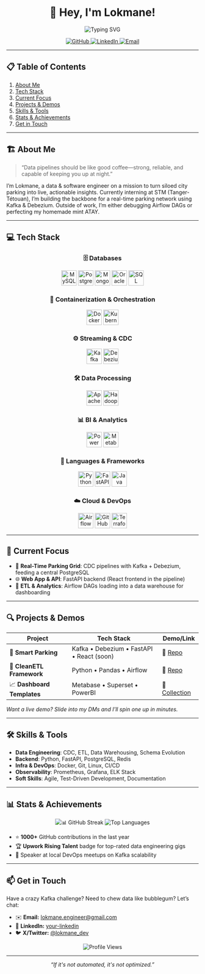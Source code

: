 <h1 align="center">👋 Hey, I'm Lokmane!</h1>
<p align="center">
  <img src="https://readme-typing-svg.herokuapp.com?font=Fira+Code&size=24&pause=1000&color=00ADB5&center=true&width=700&height=50&lines=Data+&+Software+Engineer;Kafka+&+Debezium+Wizard;Building+Real-Time+City+Solutions" alt="Typing SVG"/>
</p>

<div align="center">
  <!-- Socials & Shields -->
  <a href="https://github.com/lokmane101">
    <img src="https://img.shields.io/badge/GitHub-@lokmane101-181717?style=for-the-badge&logo=github" alt="GitHub"/>
  </a>
  <a href="https://www.linkedin.com/in/lokmane-akkouh">
    <img src="https://img.shields.io/badge/LinkedIn-Connect-blue?style=for-the-badge&logo=linkedin" alt="LinkedIn"/>
  </a>
  <a href="mailto:lokmaneakkouh10@gmail.com">
    <img src="https://img.shields.io/badge/Email-Hit%20Me%20Up-red?style=for-the-badge&logo=gmail" alt="Email"/>
  </a>
</div>

---

## 📋 Table of Contents
1. [About Me](#-about-me)  
2. [Tech Stack](#-tech-stack)  
3. [Current Focus](#-current-focus)  
4. [Projects & Demos](#-projects--demos)  
5. [Skills & Tools](#-skills--tools)  
6. [Stats & Achievements](#-stats--achievements)  
7. [Get in Touch](#-get-in-touch)  

---

## 🏗️ About Me
> “Data pipelines should be like good coffee—strong, reliable, and capable of keeping you up at night.”

I’m Lokmane, a data & software engineer on a mission to turn siloed city parking into live, actionable insights. Currently interning at STM (Tanger-Tétouan), I’m building the backbone for a real-time parking network using Kafka & Debezium. Outside of work, I’m either debugging Airflow DAGs or perfecting my homemade mint ATAY.  

---

## 💻 Tech Stack

<div align="center">

### 🗄️ Databases  
<p>
  <img src="./icons/mysql.svg"   alt="MySQL"   width="40" height="40" />  
  <img src="./icons/postgres.svg"alt="PostgreSQL" width="40" height="40" />  
  <img src="./icons/mongodb.svg" alt="MongoDB"  width="40" height="40" />  
  <img src="./icons/oracle.svg"  alt="Oracle"   width="40" height="40" />  
  <img src="./icons/sqlserver.svg" alt="SQL Server" width="40" height="40" />  
</p>

### 🐳 Containerization & Orchestration  
<p>
  <img src="./icons/docker.svg"     alt="Docker"     width="40" height="40" />  
  <img src="./icons/kubernetes.svg" alt="Kubernetes" width="40" height="40" />  
</p>

### ⚙️ Streaming & CDC  
<p>
  <img src="./icons/kafka.svg"    alt="Kafka"    width="40" height="40" />  
  <img src="./icons/debezium.svg" alt="Debezium" width="40" height="40" />  
</p>

### 🛠️ Data Processing  
<p>
  <img src="./icons/spark.svg"  alt="Apache Spark"  width="40" height="40" />  
  <img src="./icons/hadoop.svg" alt="Hadoop"         width="40" height="40" />  
</p>

### 📊 BI & Analytics  
<p>
  <img src="./icons/powerbi.svg" alt="Power BI" width="40" height="40" />  
  <img src="./icons/metabase.svg" alt="Metabase" width="40" height="40" />  
</p>

### 🔧 Languages & Frameworks  
<p>
  <img src="./icons/python.svg"  alt="Python"   width="40" height="40" />  
  <img src="./icons/fastapi.svg" alt="FastAPI"  width="40" height="40" />  
  <img src="./icons/java.svg"    alt="Java"     width="40" height="40" />  
</p>

### ☁️ Cloud & DevOps  
<p>
  <img src="./icons/airflow.svg"    alt="Airflow"    width="40" height="40" />  
  <img src="./icons/github-actions.svg" alt="GitHub Actions" width="40" height="40" />  
  <img src="./icons/terraform.svg"  alt="Terraform"  width="40" height="40" />  
</p>

</div>


---

## 🎯 Current Focus
- 🚀 **Real-Time Parking Grid**: CDC pipelines with Kafka + Debezium, feeding a central PostgreSQL  
- 🌐 **Web App & API**: FastAPI backend (React frontend in the pipeline)  
- 🔄 **ETL & Analytics**: Airflow DAGs loading into a data warehouse for dashboarding  

---

## 🔍 Projects & Demos

| Project                   | Tech Stack                                       | Demo/Link                           |
|---------------------------|---------------------------------------------------|-------------------------------------|
| 🚗 **Smart Parking**      | Kafka • Debezium • FastAPI • React (soon)         | 🔗 [Repo](https://github.com/…)      |
| 🧹 **CleanETL Framework** | Python • Pandas • Airflow                         | 🔗 [Repo](https://github.com/…)      |
| 📈 **Dashboard Templates**| Metabase • Superset • PowerBI                     | 🔗 [Collection](https://….)          |

*Want a live demo? Slide into my DMs and I’ll spin one up in minutes.*

---

## 🛠️ Skills & Tools

- **Data Engineering**: CDC, ETL, Data Warehousing, Schema Evolution  
- **Backend**: Python, FastAPI, PostgreSQL, Redis  
- **Infra & DevOps**: Docker, Git, Linux, CI/CD  
- **Observability**: Prometheus, Grafana, ELK Stack  
- **Soft Skills**: Agile, Test-Driven Development, Documentation  

---

## 📊 Stats & Achievements

<p align="center">
  <img src="https://github-readme-streak-stats.herokuapp.com?user=lokmane-dev&theme=react-dark&hide_border=true" alt="📊 GitHub Streak"/>
  <img src="https://github-readme-stats.vercel.app/api/top-langs/?username=lokmane-dev&layout=compact&theme=react-dark&hide_border=true" alt="Top Languages"/>
</p>

- ⭐ **1000+** GitHub contributions in the last year  
- 🏆 **Upwork Rising Talent** badge for top-rated data engineering gigs  
- 💬 Speaker at local DevOps meetups on Kafka scalability  

---

## 📫 Get in Touch
Have a crazy Kafka challenge? Need to chew data like bubblegum? Let’s chat:

- ✉️ **Email:** lokmane.engineer@gmail.com  
- 💼 **LinkedIn:** [your-linkedin](https://linkedin.com/in/your-linkedin)  
- 🐦 **X/Twitter:** [@lokmane_dev](https://twitter.com/lokmane_dev)  

<div align="center">
  <img src="https://komarev.com/ghpvc/?username=lokmane-dev&style=flat-square" alt="Profile Views"/>
</div>

---

<p align="center"><em>“If it's not automated, it's not optimized.”</em></p>
